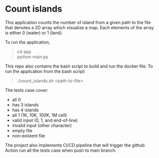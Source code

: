 # Count islands
This application counts the number of island from a given path to the file that denotes a 2D array which visualize a map. Each elements of the array is either 0 (water) or 1 (land).

To run the application,
> cd app \
python main.py <path-to-file>

This repo also contains the bash script to build and run the docker file.
To run the application from the bash script:
> ./count_islands.sh \<path-to-file>

The tests case cover:
- all 0
- has 3 islands
- has 4 islands
- all 1 (1K, 10K, 100K, 1M cell)
- valid input (0, 1, and end-of-line)
- invalid input (other character)
- empty file
- non-existent file

The project also implements CI/CD pipeline that will trigger the github Action run all the tests case when push to main branch.